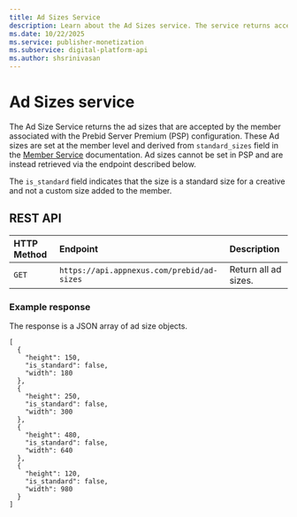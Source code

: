 ```yaml
---
title: Ad Sizes Service
description: Learn about the Ad Sizes service. The service returns accepted ad sizes from the Member service, which cannot be set in PSP.
ms.date: 10/22/2025
ms.service: publisher-monetization
ms.subservice: digital-platform-api
ms.author: shsrinivasan
---
```


# Ad Sizes service

The Ad Size Service returns the ad sizes that are accepted by the member associated with the Prebid Server Premium (PSP) configuration. These Ad sizes are set at the member level and derived from `standard_sizes` field in the [Member Service](./member-service.md) documentation. Ad sizes cannot be set in PSP and are instead retrieved via the endpoint described below.

The `is_standard` field indicates that the size is a standard size for a creative and not a custom size added to the member.

## REST API

| HTTP Method | Endpoint | Description |
|:---|:---|:---|
| `GET` | `https://api.appnexus.com/prebid/ad-sizes` | Return all ad sizes. |

### Example response

The response is a JSON array of ad size objects.

```
[
  {
    "height": 150,
    "is_standard": false,
    "width": 180
  },
  {
    "height": 250,
    "is_standard": false,
    "width": 300
  },
  {
    "height": 480,
    "is_standard": false,
    "width": 640
  },
  {
    "height": 120,
    "is_standard": false,
    "width": 980
  }
]
```
